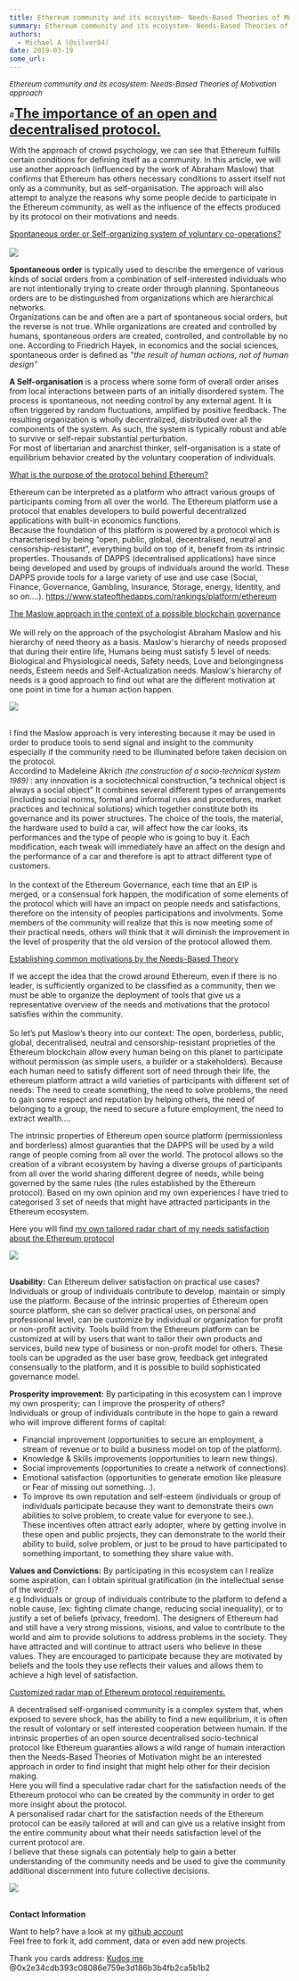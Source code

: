 ```yaml
---
title: Ethereum community and its ecosystem- Needs-Based Theories of Motivation approach
summary: Ethereum community and its ecosystem- Needs-Based Theories of Motivation approach The importance of an open and decentralised protocol. With the approach of crowd psychology, we can see that Ethereum fulfills certain conditions for defining itself as a community. In this article, we will use another approach (influenced by the work of Abraham Maslow) that confirms that Ethereum has others necessary conditions to assert itself not only as a community, but as self-organisation. The approach will a
authors:
  - Michael A (@silver84)
date: 2019-03-19
some_url: 
---
```


<FONT size="2pt">_Ethereum community and its ecosystem: Needs-Based Theories of Motivation approach_ </FONT>

#<FONT size="5pt">**<u>The importance of an open and decentralised protocol.</u>**</FONT>

With the approach of crowd psychology, we can see that Ethereum fulfills certain conditions for defining itself as a community. In this article, we will use another approach (influenced by the work of Abraham Maslow) that confirms that Ethereum has others necessary conditions to assert itself not only as a community, but as self-organisation.
The approach will also attempt to analyze the reasons why some people decide to participate in the Ethereum community, as well as the influence of the effects produced by its protocol on their motivations and needs.

<u>Spontaneous order or Self-organizing system of voluntary co-operations?</u><br/><br/>
![](https://api.kauri.io:443/ipfs/QmYcmQLVFSLMaf2vpkGYVB4Skio2s9eDkefYjcjFgeR1Z7)<br/>

**Spontaneous order** is typically used to describe the emergence of various kinds of social orders from a combination of self-interested individuals who are not intentionally trying to create order through planning. 
Spontaneous orders are to be distinguished from organizations which are hierarchical networks.<br/> Organizations can be and often are a part of spontaneous social orders, but the reverse is not true. While organizations are created and controlled by humans, spontaneous orders are created, controlled, and controllable by no one. According to Friedrich Hayek, in economics and the social sciences, spontaneous order is defined as _"the result of human actions, not of human design"_

**A Self-organisation** is a process where some form of overall order arises from local interactions between parts of an initially disordered system.
 The process is spontaneous, not needing control by any external agent. It is often triggered by random fluctuations, amplified by positive feedback. The resulting organization is wholly decentralized, distributed over all the components of the system. As such, the system is typically robust and able to survive or self-repair substantial perturbation. <br/>For most of libertarian and anarchist thinker, self-organisation is a state of equilibrium behavior created by the voluntary cooperation of individuals.

<u>What is the purpose of the protocol behind Ethereum?</u>

Ethereum can be interpreted as a platform who attract various groups of participants coming from all over the world. The Ethereum platform use a protocol that enables developers to build powerful decentralized applications with built-in economics functions. <br/>
Because the foundation of this platform is powered by a protocol which is characterised by being “open, public, global, decentralised, neutral and censorship-resistant”, everything build on top of it, benefit from its intrinsic properties. Thousands of DAPPS (decentralised applications) have since being developed and used by groups of individuals around the world.
These DAPPS provide tools for a large variety of use and use case (Social, Finance, Governance, Gambling, Insurance, Storage, energy, Identity, and so on….). https://www.stateofthedapps.com/rankings/platform/ethereum

<u>The Maslow approach in the context of a possible blockchain governance</u><br/><br/>
We will rely on the approach of the psychologist Abraham Maslow and his hierarchy of need theory as a basis. Maslow's hierarchy of needs proposed that during their entire life, Humans being must satisfy 5 level of needs: Biological and Physiological needs, Safety needs, Love and belongingness needs, Esteem needs and Self-Actualization needs.
Maslow's hierarchy of needs is a good approach to find out what are the different motivation at one point in time for a human action happen.

![](https://api.kauri.io:443/ipfs/QmeLuZdhCWuZq9GioMcpvToL6VTPT4GsT4NpKsjLBDnEz3)<br/><br/>

I find the Maslow approach is very interesting because  it may be used in order to produce tools to send signal and insight to the community especially if the community need to be illuminated before taken decision on the protocol.<br/> Accordind to Madeleine Akrich  _<FONT size="2pt">(the construction of a socio-technical system 1989)</FONT>_ :  any innovation is a sociotechnical construction,“a technical object is always a social object” It combines several different types of arrangements (including social norms, formal and informal rules and procedures, market practices and technical solutions) which together constitute both its governance and its power structures.
The choice of the tools, the material, the hardware used to build a car, will affect how the car looks, its performances and the type of people who is going to buy it. Each modification, each tweak will immediately have an affect on the design and the performance of a car and therefore is apt to attract different type of customers.<br/><br/>
In the context of the Ethereum Governance, each time that an EIP is merged, or a consensual fork happen, the modification of some elements of the protocol which will have an impact on people needs and satisfactions, therefore on the intensity of peoples participations and involvments.
Some members of the community will realize that this is now meeting some of their practical needs, others will think that it will diminish the improvement in the level of prosperity that the old version of the protocol allowed them.  

<u>Establishing common motivations by the Needs-Based Theory</u>

If we accept the idea that the crowd around Ethereum, even if there is no leader, is sufficiently organized to be classified as a community, then we must be able to organize the deployment of tools that give us a representative overview of the needs and motivations that the protocol satisfies within the community.<br/><br/>
So let’s put Maslow’s theory into our context: The open, borderless, public, global, decentralised, neutral and censorship-resistant proprieties of the Ethereum blockchain allow every human being on this planet to participate without permission (as simple users, a builder or a stakeholders). Because each human need to satisfy different sort of need through their life, the ethereum platform attract a wild varieties of participants with different set of needs: The need to create something, the need to solve problems, the need to gain some respect and reputation by helping others, the need of belonging to a group, the need to secure a future employment, the need to extract wealth….

The intrinsic properties of Ethereum open source platform (permissionless and borderless) almost guaranties that the DAPPS will be used by a wild range of people coming from all over the world.
The protocol allows so the creation of a vibrant ecosystem by having a diverse groups of participants from all over the world sharing different degree of needs, while being governed by the same rules (the rules established by the Ethereum protocol).
Based on my own opinion and my own experiences I have tried to categorised 3 set of needs that might have attracted participants in the Ethereum ecosystem.

Here you will find [my own tailored radar chart of my needs satisfaction about the Ethereum protocol
](https://www.edrawsoft.com/download-edrawmax-linux.php)


![](https://api.kauri.io:443/ipfs/Qmbe5qsaAuoHe5fkxW19v73zExEYi8NjqYuxqq9RRcNtPv)<br/><br/>

**Usability:** Can Ethereum deliver satisfaction on practical use cases?<br/>
Individuals or group of individuals contribute to develop, maintain or simply use the platform. Because of the intrinsic properties of Ethereum open source platform, she can so deliver practical uses, on personal and professional level, can be customize by individual or organization for profit or non-profit activity. Tools build from the Ethereum platform can be customized at will by users that want to tailor their own products and services, build new type of business or non-profit model for others. These tools can be upgraded as the user base grow, feedback get integrated consensually to the platform, and it is possible to build sophisticated governance model.

**Prosperity improvement:**  By participating in this ecosystem can I improve my own prosperity; can I improve the prosperity of others?<br/>Individuals or group of individuals contribute in the hope to gain a reward who will improve different forms of capital:
- Financial improvement (opportunities to secure an employment, a stream of revenue or to build a business model on top of the platform).
- Knowledge & Skills improvements (opportunities to learn new things).
- Social improvements (opportunities to create a network of connections).
- Emotional satisfaction (opportunities to generate emotion like pleasure or Fear of missing out something…).
- To improve its own reputation and self-esteem  (individuals or group of individuals participate because they want to demonstrate theirs own abilities to solve problem, to create value for everyone to see.).<br/>
These incentives often attract early adopter, where by getting involve in these open and public projects, they can demonstrate to the world their ability to build, solve problem, or just to be proud to have participated to something important, to something they share value with.


**Values and Convictions:** By participating in this ecosystem can I realize some aspiration, can I obtain spiritual gratification (in the intellectual sense of the word)?<br/>
e.g Individuals or group of individuals contribute to the platform to defend a noble cause, (ex: fighting climate change, reducing social inequality), or to justify a set of beliefs (privacy, freedom). 
The designers of Ethereum had and still have a very strong missions, visions, and value to contribute to the world and aim to provide solutions to address problems in the society. They have attracted and will continue to attract users who believe in these values. They are encouraged to participate because they are motivated by beliefs and the tools they use reflects their values and allows them to achieve a high level of satisfaction.

<u>Customized radar map of Ethereum protocol requirements.</u>

A decentralised self-organised community is a complex system that, when exposed to severe shock, has the ability to find a new equilibrium, it is often the result of volontary or self interested cooperation between humain. If the intrinsic properties of an open source decentralised socio-technical protocol like Ethereum guaranties allows a wild range of humain interaction then the Needs-Based Theories of Motivation might be an interested approach in order to find insight that might help other for their decision making.<br/>
Here you will find a speculative radar chart  for the satisfaction needs of the Ethereum protocol who can be created by the community in order to get more insight about the protocol.<br/>
A personalised radar chart for the satisfaction needs of the Ethereum protocol can be easily tailored at will and can give us a relative insight from the entire community about what their needs satisfaction level of the current protocol are. <br/>
I believe that these signals can potentialy help to gain a better understanding of the community needs and be used to give the community additional discernment into future collective decisions.<br/>

![](https://api.kauri.io:443/ipfs/QmWcXG8L8UgCETeEoe1eHhr5jt3RTqK7VvK79nuPvHsfvh)<br/><br/>






**Contact Information**

Want to help? have a look at my [github account](https://github.com/silver84/Ethereum-community-toolset)<br/>
Feel free to fork it, add comment, data or even add new projects.

Thank you cards address: [Kudos me](https://gitcoin.co/kudos/marketplace/) @0x2e34cdb393c08086e759e3d186b3b4fb2ca5b1b2

